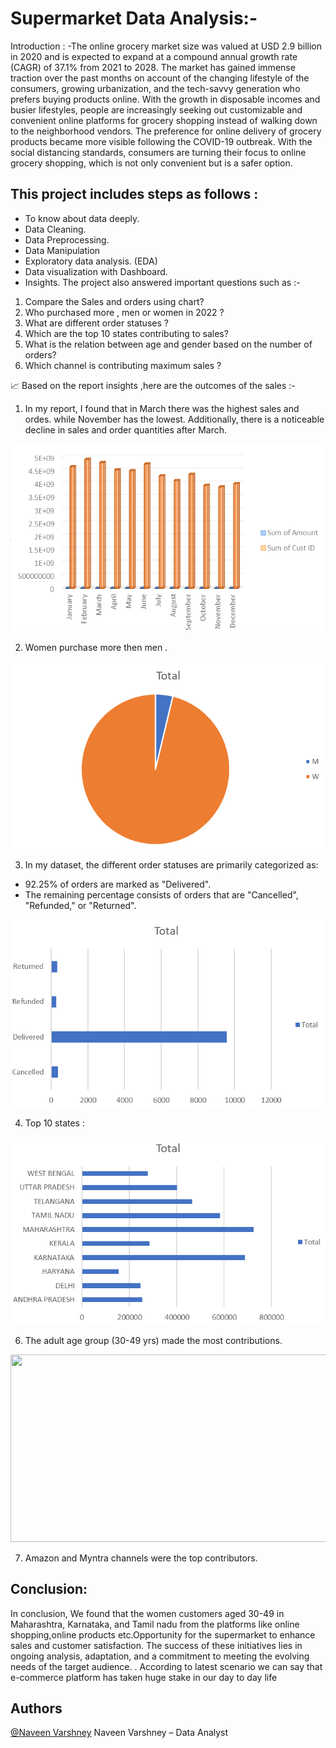 # Supermarket Data Analysis:- 

Introduction :
-The online grocery market size was valued at USD 2.9 billion in 2020 and is expected to expand at a compound annual growth rate (CAGR) of 37.1% from 2021 to 2028. The market has gained immense traction over the past months on account of the changing lifestyle of the consumers, growing urbanization, and the tech-savvy generation who prefers buying products online. With the growth in disposable incomes and busier lifestyles, people are increasingly seeking out customizable and convenient online platforms for grocery shopping instead of walking down to the neighborhood vendors. The preference for online delivery of grocery products became more visible following the COVID-19 outbreak. With the social distancing standards, consumers are turning their focus to online grocery shopping, which is not only convenient but is a safer option.  

This project includes steps as follows :
-
-	To know about data deeply.
-	Data Cleaning.
-	Data Preprocessing.
-  	Data Manipulation 
-	Exploratory data analysis. (EDA)
-	Data visualization with Dashboard.
-    Insights.
  The project also answered important questions such as :-
1.	Compare the Sales and orders using chart?
2.	Who purchased more , men or women in 2022 ?
3.	What are different order statuses ?
4.	Which are the top 10 states contributing to sales?
5.	What is the relation between age and gender based on the number of orders?
6.	Which channel is contributing maximum sales ?


📈 Based on the report insights ,here are the outcomes of the sales :-
1.	In my report, I found that in March there was the highest sales and ordes. while November has the lowest. Additionally, there is a noticeable decline in sales and order quantities after March.
<p align="center">
  <img width="600" height="300" src="sales pic/Screenshot 2024-02-01 123247.png">
</p>
  

2.	Women  purchase more  then men .
  <p align="center">
  <img width="600" height="300" src="sales%20pic/Screenshot%202024-02-01%20123204.png">
</p>
 

3.	In my dataset, the different order statuses are primarily categorized as:
-	92.25% of orders are marked as "Delivered".
-	The remaining percentage consists of orders that are "Cancelled", "Refunded," or "Returned".
  <p align="center">
  <img width="600" height="300" src="sales pic/Screenshot 2024-02-01 123328.png">
</p>
 
4.	Top 10 states :
  <p align="center">
  <img width="600" height="300" src="sales pic/Screenshot 2024-02-01 123403.png">
</p>
 
 
6.	The adult age group (30-49 yrs) made the most contributions.
 <p align="center">
  <img width="600" height="300" src="">
</p>
 
7.	Amazon and Myntra channels were the top contributors.
 

Conclusion:
-
In conclusion, We found that the women customers aged 30-49 in Maharashtra, Karnataka, and Tamil nadu from the  platforms like online shopping,online products etc.Opportunity for the supermarket to enhance sales and customer satisfaction. The success of these initiatives lies in ongoing analysis, adaptation, and a commitment to meeting the evolving needs of the target audience. . According to latest scenario we can say that e-commerce platform has taken huge stake in our day to day life








## Authors
[@Naveen Varshney]( https://github.com/naveenvar07)
Naveen Varshney – Data Analyst


